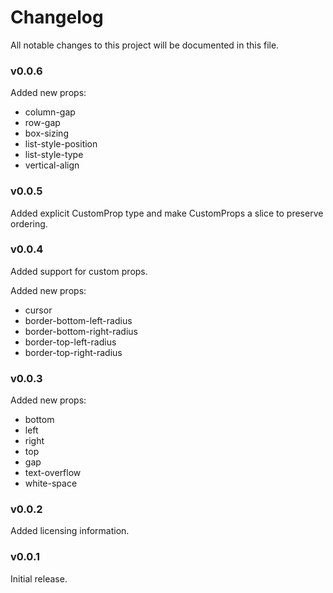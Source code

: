 # Changelog

All notable changes to this project will be documented in this file.

### v0.0.6

Added new props:

- column-gap
- row-gap
- box-sizing
- list-style-position
- list-style-type
- vertical-align

### v0.0.5

Added explicit CustomProp type and make CustomProps a slice to preserve ordering.

### v0.0.4

Added support for custom props.

Added new props:

- cursor
- border-bottom-left-radius
- border-bottom-right-radius
- border-top-left-radius
- border-top-right-radius

### v0.0.3

Added new props:

- bottom
- left
- right
- top
- gap
- text-overflow
- white-space

### v0.0.2

Added licensing information.

### v0.0.1

Initial release.